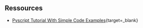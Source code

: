 

## Ressources

- [Pyscript Tutorial With Simple Code Examples](https://pythonistaplanet.com/pyscript/){target=_blank}